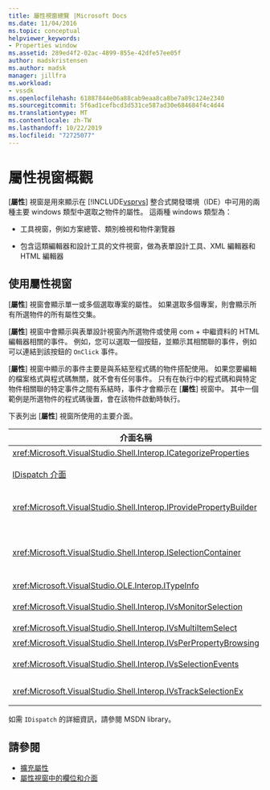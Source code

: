 ```yaml
---
title: 屬性視窗總覽 |Microsoft Docs
ms.date: 11/04/2016
ms.topic: conceptual
helpviewer_keywords:
- Properties window
ms.assetid: 289ed4f2-02ac-4899-855e-42dfe57ee05f
author: madskristensen
ms.author: madsk
manager: jillfra
ms.workload:
- vssdk
ms.openlocfilehash: 61887844e06a88cab9eaa8ca8be7a89c124e2340
ms.sourcegitcommit: 5f6ad1cefbcd3d531ce587ad30e684684f4c4d44
ms.translationtype: MT
ms.contentlocale: zh-TW
ms.lasthandoff: 10/22/2019
ms.locfileid: "72725077"
---
```

# <a name="properties-window-overview"></a>屬性視窗概觀
[**屬性**] 視窗是用來顯示在 [!INCLUDE[vsprvs](../../code-quality/includes/vsprvs_md.md)] 整合式開發環境（IDE）中可用的兩種主要 windows 類型中選取之物件的屬性。 這兩種 windows 類型為：

- 工具視窗，例如方案總管、類別檢視和物件瀏覽器

- 包含這類編輯器和設計工具的文件視窗，做為表單設計工具、XML 編輯器和 HTML 編輯器

## <a name="using-the-properties-window"></a>使用屬性視窗
 [**屬性**] 視窗會顯示單一或多個選取專案的屬性。 如果選取多個專案，則會顯示所有所選物件的所有屬性交集。

 [**屬性**] 視窗中會顯示與表單設計視窗內所選物件或使用 com + 中繼資料的 HTML 編輯器相關的事件。 例如，您可以選取一個按鈕，並顯示其相關聯的事件，例如可以連結到該按鈕的 `OnClick` 事件。

 [**屬性**] 視窗中顯示的事件主要是與系結至程式碼的物件搭配使用。 如果您要編輯的檔案格式與程式碼無關，就不會有任何事件。 只有在執行中的程式碼和與特定物件相關聯的特定事件之間有系結時，事件才會顯示在 [**屬性**] 視窗中。 其中一個範例是所選物件的程式碼後置，會在該物件啟動時執行。

 下表列出 [**屬性**] 視窗所使用的主要介面。

|介面名稱|描述|
|--------------------|-----------------|
|<xref:Microsoft.VisualStudio.Shell.Interop.ICategorizeProperties>|提供 [**屬性**] 視窗的分類清單，並將每個屬性對應至類別目錄。|
|[IDispatch 介面](/previous-versions/windows/desktop/api/oaidl/nn-oaidl-idispatch)|將物件的方法和屬性公開給支援自動化的程式設計工具和其他應用程式。|
|<xref:Microsoft.VisualStudio.Shell.Interop.IProvidePropertyBuilder>|提供稱為產生器的省略號（...）按鈕，可開啟物件*本身所實*作為的強制回應對話方塊視窗。 當使用者不容易在文字欄位中輸入值時使用。 例如，它可能會用來開啟色彩選擇器，以決定您的 RGB 值。|
|<xref:Microsoft.VisualStudio.Shell.Interop.ISelectionContainer>|提供物件的存取權，用來更新 [**屬性**] 視窗中顯示的資訊。 Vspackage 會針對每個視窗（其中包含可選取要顯示的相關屬性），為其執行 <xref:Microsoft.VisualStudio.Shell.Interop.ISelectionContainer>。|
|<xref:Microsoft.VisualStudio.OLE.Interop.ITypeInfo>|提供物件類型的相關資訊，例如介面的方法和結構的欄位。|
|<xref:Microsoft.VisualStudio.Shell.Interop.IVsMonitorSelection>|可讓 Vspackage 接收選取事件的通知，以及取得目前專案階層、專案、元素值和命令 UI 內容的相關資訊。|
|<xref:Microsoft.VisualStudio.Shell.Interop.IVsMultiItemSelect>|為環境提供多個選取範圍的存取權。|
|<xref:Microsoft.VisualStudio.Shell.Interop.IVsPerPropertyBrowsing>|用來在 [**屬性**] 視窗中顯示的某些屬性上提供當地語系化的名稱。|
|<xref:Microsoft.VisualStudio.Shell.Interop.IVsSelectionEvents>|通知已註冊 Vspackage 目前選取專案、元素值或命令 UI 內容的變更。|
|<xref:Microsoft.VisualStudio.Shell.Interop.IVsTrackSelectionEx>|通知環境目前選取範圍中的變更，並提供與新選取範圍相關之階層和專案資訊的存取權。|

 如需 `IDispatch` 的詳細資訊，請參閱 MSDN library。

## <a name="see-also"></a>請參閱
- [擴充屬性](../../extensibility/internals/extending-properties.md)
- [屬性視窗中的欄位和介面](../../extensibility/internals/properties-window-fields-and-interfaces.md)